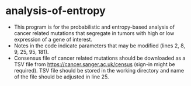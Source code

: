 # analysis-of-entropy
- This program is for the probabilistic and entropy-based analysis of cancer related mutations that segregate in tumors with high or low expression of a gene of interest.
- Notes in the code indicate parameters that may be modified (lines 2, 8, 9, 25, 95, 181). 
- Consensus file of cancer related mutations should be downloaded as a TSV file from https://cancer.sanger.ac.uk/census (sign-in might be required). TSV file should be stored in the working directory and name of the file should be adjusted in line 25. 

